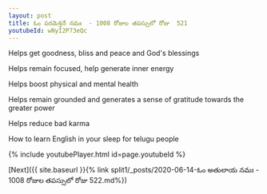 ```yaml
---
layout: post
title: ఓం పరమెశ్తినే నమః  - 1008 రోజుల తపస్సులో రోజు  521
youtubeId: wNyI2P73eQc
---
```

 
 
Helps get goodness, bliss and peace and God's blessings
 
Helps remain focused, help generate inner energy 
 
Helps boost physical and mental health 
 
Helps remain grounded and generates a sense of gratitude towards the greater power 
 
Helps reduce bad karma
 
How to learn English in your sleep for telugu people
 
 
 
 


{% include youtubePlayer.html id=page.youtubeId %}
 
[Next]({{ site.baseurl }}{% link split1/_posts/2020-06-14-ఓం అతులాయ నమః  - 1008 రోజుల తపస్సులో రోజు  522.md%})
 

